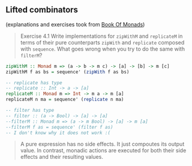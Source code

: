 ## Lifted combinators

(explanations and exercises took from [Book Of Monads](https://www.amazon.com/Book-Monads-practice-applied-problems-ebook/dp/B07JNZHYLT))

> Exercise 4.1 Write implementations for `zipWithM` and `replicateM` in terms of their pure counterparts `zipWith` and `replicate` composed with `sequence`. What goes wrong when you try to do the same with `filterM`?

```Haskell
zipWithM :: Monad m => (a -> b -> m c) -> [a] -> [b] -> m [c]
zipWithM f as bs = sequence' (zipWith f as bs)

-- replicate has type
-- replicate :: Int -> a -> [a]
replicateM :: Monad m => Int -> m a -> m [a]
replicateM n ma = sequence' (replicate n ma)

-- filter has type
-- filter :: (a -> Bool) -> [a] -> [a]
--filterM :: Monad m => (a -> m Bool) -> [a] -> m [a]
--filterM f as = sequence' (filter f as)
-- I don't know why it does not work :(
```

> A pure expression has no side effects. It just compoutes its output value. In contrast, monadic
actions are executed for both their side effects and their resulting values.

